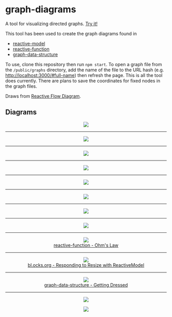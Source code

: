 # graph-diagrams
A tool for visualizing directed graphs. [Try it!](http://bl.ocks.org/curran/9b73eb564c1c8a3d8f3ab207de364bf4)

This tool has been used to create the graph diagrams found in

 * <a href="https://github.com/datavis-tech/reactive-model">reactive-model</a>
 * <a href="https://github.com/datavis-tech/reactive-function">reactive-function</a>
 * <a href="https://github.com/datavis-tech/graph-data-structure">graph-data-structure</a>

To use, clone this repository then run `npm start`. To open a graph file from the `/public/graphs` directory, add the name of the file to the URL hash (e.g. [http://localhost:3000/#full-name](http://localhost:3000/#full-name)) then refresh the page. This is all the tool does currently. There are plans to save the coordinates for fixed nodes in the graph files.

Draws from [Reactive Flow Diagram](http://bl.ocks.org/curran/5905182da50a4667dc00).

## Diagrams

<p align="center">
  <img src="https://cloud.githubusercontent.com/assets/68416/15453189/89c06740-2029-11e6-940b-58207a1492ca.png">
</p>
<hr>
<p align="center">
  <img src="https://cloud.githubusercontent.com/assets/68416/15385597/44a10522-1dc0-11e6-9054-2150f851db46.png">
</p>
<hr>
<p align="center">
  <img src="https://cloud.githubusercontent.com/assets/68416/15453417/d2179a14-2032-11e6-9cfb-024c416c699e.png">
</p>
<hr>
<p align="center">
  <img src="https://cloud.githubusercontent.com/assets/68416/15400254/7f779c9a-1e08-11e6-8992-9d2362bfba63.png">
</p>
<hr>
<p align="center">
  <img src="https://cloud.githubusercontent.com/assets/68416/15454976/472cf534-2064-11e6-9a19-865d6d6a1643.png">
</p>
<hr>
<p align="center">
  <img src="https://cloud.githubusercontent.com/assets/68416/15389922/cf3f24dc-1dd6-11e6-92d6-058051b752ea.png">
</p>
<hr>
<p align="center">
  <img src="https://cloud.githubusercontent.com/assets/68416/15454247/a0fb4c1e-2050-11e6-8c76-111b9defa0ff.png">
</p>
<hr>
<p align="center">
  <img src="https://cloud.githubusercontent.com/assets/68416/15454260/1f12dba8-2051-11e6-9fcf-4fa31e6ba365.png">
</p>
<hr>
<p align="center">
  <img src="https://cloud.githubusercontent.com/assets/68416/15575699/db091b10-2371-11e6-9b0e-8c77878039f5.png">
  <br>
  <a href="https://github.com/datavis-tech/reactive-function#ohms-law">reactive-function - Ohm's Law</a>
</p>

<hr>
<p align="center">
  <img src="https://cloud.githubusercontent.com/assets/68416/15610474/0b70d7c6-2443-11e6-8f8f-3dcbbac3dbae.png">
  <br>
  <a href="http://bl.ocks.org/curran/974c9def890f8ac0172611921fb51b8a">bl.ocks.org - Responding to Resize with ReactiveModel</a>
</p>

<hr>
<p align="center">
  <img src="https://cloud.githubusercontent.com/assets/68416/15385742/36f76410-1dc1-11e6-9fac-a8e41379c795.png">
  <br>
  <a href="https://github.com/datavis-tech/graph-data-structure/blob/master/README.md#getting-dressed">graph-data-structure - Getting Dressed</a>
</p>
<hr>
<p align="center">
  <a href="https://twitter.com/mbostock/status/733399713928466437">
    <img src="https://cloud.githubusercontent.com/assets/68416/15426037/9bda7c4e-1ea9-11e6-8ed5-9b37097dc663.png">
  </a>
</p>

<p align="center">
  <a href="https://datavis.tech/">
    <img src="https://cloud.githubusercontent.com/assets/68416/15298394/a7a0a66a-1bbc-11e6-9636-367bed9165fc.png">
  </a>
</p>

